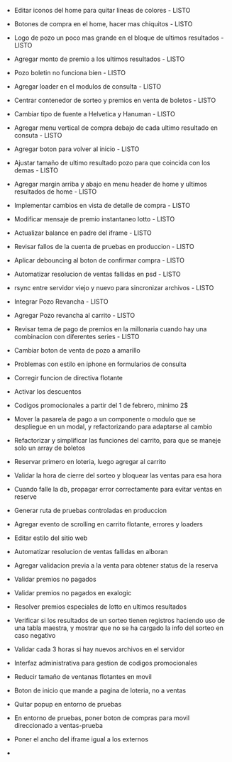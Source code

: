 - Editar iconos del home para quitar lineas de colores - LISTO
- Botones de compra en el home, hacer mas chiquitos - LISTO
- Logo de pozo un poco mas grande en el bloque de ultimos resultados - LISTO
- Agregar monto de premio a los ultimos resultados - LISTO
- Pozo boletin no funciona bien - LISTO
- Agregar loader en el modulos de consulta - LISTO
- Centrar contenedor de sorteo y premios en venta de boletos - LISTO
- Cambiar tipo de fuente a Helvetica y Hanuman - LISTO
- Agregar menu vertical de compra debajo de cada ultimo resultado en consuta - LISTO
- Agregar boton para volver al inicio - LISTO
- Ajustar tamaño de ultimo resultado pozo para que coincida con los demas - LISTO
- Agregar margin arriba y abajo en menu header de home y ultimos resultados de home - LISTO
- Implementar cambios en vista de detalle de compra - LISTO
- Modificar mensaje de premio instantaneo lotto - LISTO
- Actualizar balance en padre del iframe - LISTO
- Revisar fallos de la cuenta de pruebas en produccion - LISTO
- Aplicar debouncing al boton de confirmar compra - LISTO
- Automatizar resolucion de ventas fallidas en psd - LISTO
- rsync entre servidor viejo y nuevo para sincronizar archivos - LISTO
- Integrar Pozo Revancha - LISTO
- Agregar Pozo revancha al carrito - LISTO
- Revisar tema de pago de premios en la millonaria cuando hay una combinacion con diferentes series - LISTO

- Cambiar boton de venta de pozo a amarillo
- Problemas con estilo en iphone en formularios de consulta
- Corregir funcion de directiva flotante
- Activar los descuentos
- Codigos promocionales a partir del 1 de febrero, minimo 2$
- Mover la pasarela de pago a un componente o modulo que se despliegue en un modal, y refactorizando para adaptarse al cambio
- Refactorizar y simplificar las funciones del carrito, para que se maneje solo un array de boletos
- Reservar primero en loteria, luego agregar al carrito

- Validar la hora de cierre del sorteo y bloquear las ventas para esa hora
- Cuando falle la db, propagar error correctamente para evitar ventas en reserve
- Generar ruta de pruebas controladas en produccion
- Agregar evento de scrolling en carrito flotante, errores y loaders
- Editar estilo del sitio web  
- Automatizar resolucion de ventas fallidas en alboran
- Agregar validacion previa a la venta para obtener status de la reserva
- Validar premios no pagados
- Validar premios no pagados en exalogic
- Resolver premios especiales de lotto en ultimos resultados
- Verificar si los resultados de un sorteo tienen registros haciendo uso de una tabla maestra, y mostrar que no se ha cargado la info del sorteo en caso negativo
- Validar cada 3 horas si hay nuevos archivos en el servidor
- Interfaz administrativa para gestion de codigos promocionales

- Reducir tamaño de ventanas flotantes en movil
- Boton de inicio que mande a pagina de loteria, no a ventas
- Quitar popup en entorno de pruebas
- En entorno de pruebas, poner boton de compras para movil direccionado a ventas-prueba
- Poner el ancho del iframe igual a los externos
- 